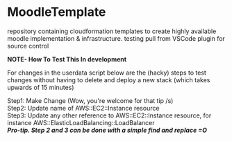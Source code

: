 # MoodleTemplate
repository containing cloudformation templates to create highly available moodle implementation & infrastructure.
testing pull from VSCode plugin for source control

**NOTE- How To Test This In development**

For changes in the userdata script below are the (hacky) steps to test changes without having to delete and deploy a new stack (which takes upwards of 15 minutes)

Step1: Make Change (Wow, you're welcome for that tip /s)  
Step2: Update name of AWS::EC2::Instance resource  
Step3: Update any other reference to AWS::EC2::Instance resource, for instance AWS::ElasticLoadBalancing::LoadBalancer  
***Pro-tip.  Step 2 and 3 can be done with a simple find and replace =O***
